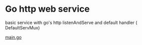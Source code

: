 # Go http web service

basic service with go's http listenAndServe and default handler ( DefaultServMux)

[main.go](https://github.com/BeTheCodeWithYou/go-rest-api/blob/feature/go-http-webservice/goservice/cmd/httpwebservice/main.go)